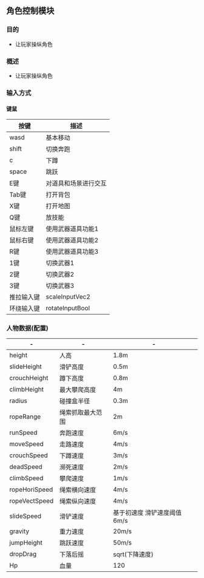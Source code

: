 ## 角色控制模块

### 目的
- 让玩家操纵角色

### 概述
- 让玩家操纵角色

### 输入方式

#### 键鼠

按键|描述
---|---
wasd      |基本移动
shift     |切换奔跑
c         |下蹲
space     |跳跃
E键       |对道具和场景进行交互
Tab键     |打开背包
X键       |打开地图
Q键       |放技能
鼠标左键  |使用武器道具功能1
鼠标右键  |使用武器道具功能2
R键       |使用武器道具功能3
1键       |切换武器1
2键       |切换武器2
3键       |切换武器3
推拉输入键|scaleInputVec2
环绕输入键|rotateInputBool

### 人物数据(配置)

-|-|-
---|---|---
height            |人高|             1.8m
slideHeight       |滑铲高度|         0.5m
crouchHeight      |蹲下高度|         0.8m     
climbHeight       |最大攀爬高度|     4m
radius            |碰撞盒半径|       0.3m
ropeRange         |绳索抓取最大范围| 2m
runSpeed          |奔跑速度|         6m/s
moveSpeed         |走路速度|         4m/s
crouchSpeed       |下蹲速度|         3m/s
deadSpeed         |濒死速度|         2m/s
climbSpeed        |攀爬速度|         1m/s
ropeHoriSpeed     |绳索横向速度|     4m/s
ropeVectSpeed     |绳索纵向速度|     4m/s
slideSpeed        |滑铲速度|         基于初速度 滑铲速度阈值6m/s
gravity           |重力速度|         20m/s
jumpHeight        |跳跃速度|         50m/s
dropDrag          |下落后摇|         sqrt(下降速度)
Hp                |血量|             120
